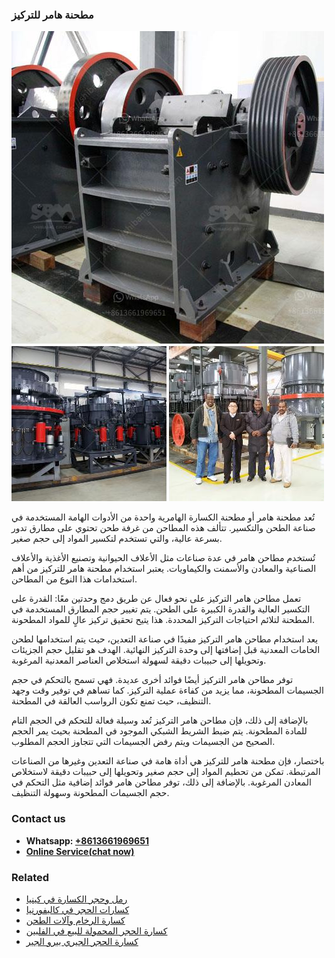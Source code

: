 <h3>مطحنة هامر للتركيز</h3><img src='1701854164.jpg' alt=''><p>تُعد مطحنة هامر أو مطحنة الكسارة الهامرية واحدة من الأدوات الهامة المستخدمة في صناعة الطحن والتكسير. تتألف هذه المطاحن من غرفة طحن تحتوي على مطارق تدور بسرعة عالية، والتي تستخدم لتكسير المواد إلى حجم صغير.</p><p>تُستخدم مطاحن هامر في عدة صناعات مثل الأعلاف الحيوانية وتصنيع الأغذية والأعلاف الصناعية والمعادن والأسمنت والكيماويات. يعتبر استخدام مطحنة هامر للتركيز من أهم استخدامات هذا النوع من المطاحن.</p><p>تعمل مطاحن هامر التركيز على نحو فعال عن طريق دمج وحدتين معًا: القدرة على التكسير العالية والقدرة الكبيرة على الطحن. يتم تغيير حجم المطارق المستخدمة في المطحنة لتلائم احتياجات التركيز المحددة. هذا يتيح تحقيق تركيز عالٍ للمواد المطحونة.</p><p>يعد استخدام مطاحن هامر التركيز مفيدًا في صناعة التعدين، حيث يتم استخدامها لطحن الخامات المعدنية قبل إضافتها إلى وحدة التركيز النهائية. الهدف هو تقليل حجم الجزيئات وتحويلها إلى حبيبات دقيقة لسهولة استخلاص العناصر المعدنية المرغوبة.</p><p>توفر مطاحن هامر التركيز أيضًا فوائد أخرى عديدة. فهي تسمح بالتحكم في حجم الجسيمات المطحونة، مما يزيد من كفاءة عملية التركيز. كما تساهم في توفير وقت وجهد التنظيف، حيث تمنع تكون الرواسب العالقة في المطحنة.</p><p>بالإضافة إلى ذلك، فإن مطاحن هامر التركيز تُعد وسيلة فعالة للتحكم في الحجم التام للمادة المطحونة. يتم ضبط الشريط الشبكي الموجود في المطحنة بحيث يمر الحجم الصحيح من الجسيمات ويتم رفض الجسيمات التي تتجاوز الحجم المطلوب.</p><p>باختصار، فإن مطحنة هامر للتركيز هي أداة هامة في صناعة التعدين وغيرها من الصناعات المرتبطة. تمكن من تحطيم المواد إلى حجم صغير وتحويلها إلى حبيبات دقيقة لاستخلاص المعادن المرغوبة. بالإضافة إلى ذلك، توفر مطاحن هامر فوائد إضافية مثل التحكم في حجم الجسيمات المطحونة وسهولة التنظيف.</p><h3>Contact us</h3><ul><li><strong>Whatsapp:&nbsp;<a href="https://wa.me/8613661969651">+8613661969651</a></strong></li><li><a href="https://swt.shibang-china.com/?git&amp;zhl&amp;مطحنة هامر للتركيز"><strong>Online Service(chat now)</strong></a></li></ul><h3>Related</h3><ul><li><a href='رمل وحجر الكسارة في كينيا.md'>رمل وحجر الكسارة في كينيا</a></li><li><a href='كسارات الحجر في كاليفورنيا.md'>كسارات الحجر في كاليفورنيا</a></li><li><a href='كسارة الرخام وآلات الطحن.md'>كسارة الرخام وآلات الطحن</a></li><li><a href='كسارة الحجر المحمولة للبيع في الفلبين.md'>كسارة الحجر المحمولة للبيع في الفلبين</a></li><li><a href='كسارة الحجر الجيري بيرو الجير.md'>كسارة الحجر الجيري بيرو الجير</a></li></ul>
